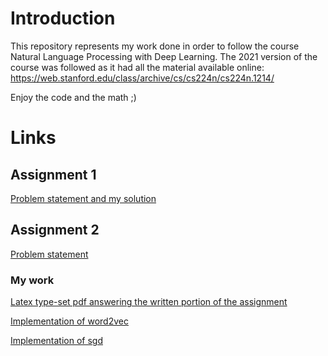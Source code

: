 # Introduction
This repository represents my work done in order to follow the course Natural Language Processing with Deep Learning.
The 2021 version of the course was followed as it had all the material available online: https://web.stanford.edu/class/archive/cs/cs224n/cs224n.1214/

Enjoy the code and the math ;)

# Links
## Assignment 1
[Problem statement and my solution](a1/exploring_word_vectors.ipynb)

## Assignment 2
[Problem statement](a2/a2.pdf)

### My work

[Latex type-set pdf answering the written portion of the assignment](a2/a2_solution.pdf)

[Implementation of word2vec](a2/word2vec.py)

[Implementation of sgd](a2/sgd.py)
